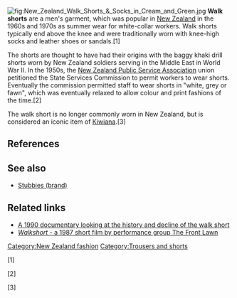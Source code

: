 ![](New_Zealand_Walk_Shorts_&_Socks_in_Cream_and_Green.jpg "fig:New_Zealand_Walk_Shorts_&_Socks_in_Cream_and_Green.jpg")
**Walk shorts** are a men's garment, which was popular in [New
Zealand](New_Zealand "wikilink") in the 1960s and 1970s as summer wear
for white-collar workers. Walk shorts typically end above the knee and
were traditionally worn with knee-high socks and leather shoes or
sandals.[1]

The shorts are thought to have had their origins with the baggy khaki
drill shorts worn by New Zealand soldiers serving in the Middle East in
World War II. In the 1950s, the [New Zealand Public Service
Association](New_Zealand_Public_Service_Association "wikilink") union
petitioned the State Services Commission to permit workers to wear
shorts. Eventually the commission permitted staff to wear shorts in
"white, grey or fawn", which was eventually relaxed to allow colour and
print fashions of the time.[2]

The walk short is no longer commonly worn in New Zealand, but is
considered an iconic item of [Kiwiana](Kiwiana "wikilink").[3]

## References

## See also

-   [Stubbies (brand)](Stubbies_(brand) "wikilink")

## Related links

-   [A 1990 documentary looking at the history and decline of the walk
    short](https://www.youtube.com/watch?v=Wzy2KHTtLjE)
-   [*Walkshort* - a 1987 short film by performance group The Front
    Lawn](http://www.nzonscreen.com/title/walkshort-1987)

[Category:New Zealand fashion](Category:New_Zealand_fashion "wikilink")
[Category:Trousers and shorts](Category:Trousers_and_shorts "wikilink")

[1]

[2]

[3]